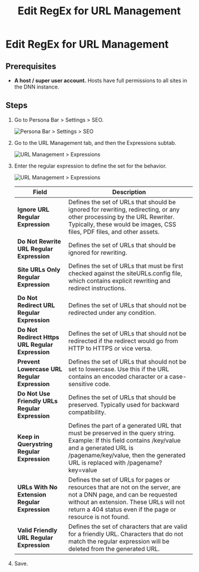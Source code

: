 ﻿---
uid: edit-regex-for-url-management
locale: en
title: Edit RegEx for URL Management
dnneditions: DNN Platform,Evoq Content,Evoq Engage
dnnversion: 09.02.00
related-topics: configure-url-rewriter,configure-url-redirects,manage-url-providers,test-url-generation
---

# Edit RegEx for URL Management

## Prerequisites

*   **A host / super user account.** Hosts have full permissions to all sites in the DNN instance.

## Steps

1.  Go to Persona Bar \> Settings \> SEO.
    
    ![Persona Bar > Settings > SEO](/images/scr-pbar-host-Settings-E91.png)
    
2.  Go to the URL Management tab, and then the Expressions subtab.
    
    ![URL Management > Expressions](/images/scr-pbtabs-host-Settings-SEO-URLManagement-Expressions-E91.png)
    
3.  Enter the regular expression to define the set for the behavior.
    
      
    
    ![URL Management > Expressions](/images/scr-SEO-URLManagement-Expressions-E91.png)
    
      
    
    |Field|Description|
    |---|---|
    |<strong>Ignore URL Regular Expression</strong>|Defines the set of URLs that should be ignored for rewriting, redirecting, or any other processing by the URL Rewriter. Typically, these would be images, CSS files, PDF files, and other assets.|
    |<strong>Do Not Rewrite URL Regular Expression</strong>|Defines the set of URLs that should be ignored for rewriting.|
    |<strong>Site URLs Only Regular Expression</strong>|Defines the set of URLs that must be first checked against the siteURLs.config file, which contains explicit rewriting and redirect instructions.|
    |<strong>Do Not Redirect URL Regular Expression</strong>|Defines the set of URLs that should not be redirected under any condition.|
    |<strong>Do Not Redirect Https URL Regular Expression</strong>|Defines the set of URLs that should not be redirected if the redirect would go from HTTP to HTTPS or vice versa.|
    |<strong>Prevent Lowercase URL Regular Expression</strong>|Defines the set of URLs that should not be set to lowercase. Use this if the URL contains an encoded character or a case-sensitive code.|
    |<strong>Do Not Use Friendly URLs Regular Expression</strong>|Defines the set of URLs that should be preserved. Typically used for backward compatibility.|
    |<strong>Keep in Querystring Regular Expression</strong>|Defines the part of a generated URL that must be preserved in the query string. Example: If this field contains /key/value and a generated URL is /pagename/key/value, then the generated URL is replaced with /pagename?key=value|
    |<strong>URLs With No Extension Regular Expression</strong>|Defines the set of URLs for pages or resources that are not on the server, are not a DNN page, and can be requested without an extension. These URLs will not return a 404 status even if the page or resource is not found.|
    |<strong>Valid Friendly URL Regular Expression</strong>|Defines the set of characters that are valid for a friendly URL. Characters that do not match the regular expression will be deleted from the generated URL.|
    
4.  Save.
